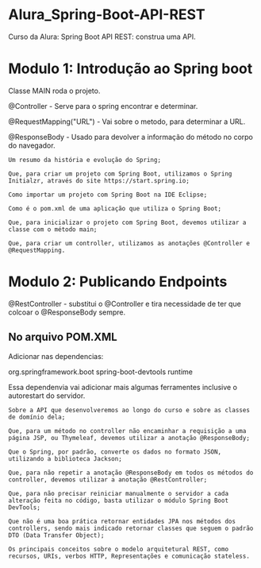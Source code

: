 # Alura_Spring-Boot-API-REST
Curso da Alura: Spring Boot API REST: construa uma API.

# Modulo 1: Introdução ao Spring boot

Classe MAIN roda o projeto.

@Controller - Serve para o spring encontrar e determinar.

@RequestMapping("URL") -  Vai sobre o metodo, para determinar a URL.

@ResponseBody - Usado para devolver a informação do método no corpo do navegador.

    Um resumo da história e evolução do Spring;

    Que, para criar um projeto com Spring Boot, utilizamos o Spring Initialzr, através do site https://start.spring.io;

    Como importar um projeto com Spring Boot na IDE Eclipse;

    Como é o pom.xml de uma aplicação que utiliza o Spring Boot;

    Que, para inicializar o projeto com Spring Boot, devemos utilizar a classe com o método main;

    Que, para criar um controller, utilizamos as anotações @Controller e @RequestMapping.

# Modulo 2: Publicando Endpoints

@RestController - substitui o @Controller e tira  necessidade de ter que colcoar o @ResponseBody sempre.

## No arquivo POM.XML
Adicionar nas dependencias: 

<dependency>
  <groupId>org.springframework.boot</groupId>
  <artifactId>spring-boot-devtools</artifactId>
  <scope>runtime</scope>
</dependency>

Essa dependenvia vai adicionar mais algumas ferramentes inclusive o autorestart do servidor.

    Sobre a API que desenvolveremos ao longo do curso e sobre as classes de domínio dela;

    Que, para um método no controller não encaminhar a requisição a uma página JSP, ou Thymeleaf, devemos utilizar a anotação @ResponseBody;

    Que o Spring, por padrão, converte os dados no formato JSON, utilizando a biblioteca Jackson;

    Que, para não repetir a anotação @ResponseBody em todos os métodos do controller, devemos utilizar a anotação @RestController;

    Que, para não precisar reiniciar manualmente o servidor a cada alteração feita no código, basta utilizar o módulo Spring Boot DevTools;

    Que não é uma boa prática retornar entidades JPA nos métodos dos controllers, sendo mais indicado retornar classes que seguem o padrão DTO (Data Transfer Object);

    Os principais conceitos sobre o modelo arquitetural REST, como recursos, URIs, verbos HTTP, Representações e comunicação stateless.
